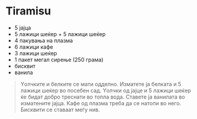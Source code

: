 # Tiramisu

- 5 јајца
- 5 лажици шеќер + 5 лажици шеќер
- 4 пакувања на плазма
- 6 лажици кафе
- 3 лажици шеќер
- 1 пакет мегал сирење (250 грама)
- бисквит
- ванила

>Yолчките и белките се мати одделно.
Изматете ја белката и 5 лажици шеќер во посебен сад.
Yолчки од јајце и 5 лажици шеќер ќе бидат добро треснати во топла вода.
Ставете ја ванилата во изматените јајца.
Кафе од плазма треба да се натопи во него.
Бисквити се ставаат меѓу нив.
